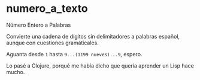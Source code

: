 # numero_a_texto
Número Entero a Palabras

Convierte una cadena de dígitos sin delimitadores a palabras español, aunque con cuestiones gramáticales.

Aguanta desde `1` hasta `9...(1199 nueves)...9`, espero.


Lo pasé a Clojure, porqué me había dicho que quería aprender un Lisp hace mucho.
